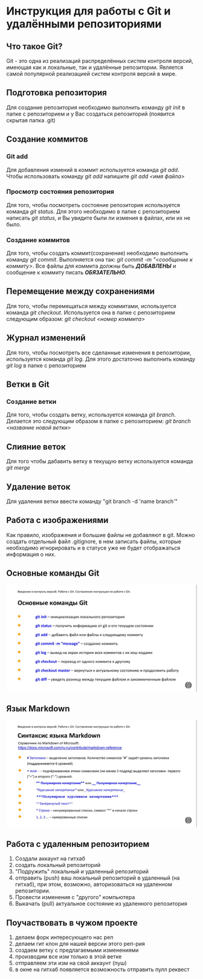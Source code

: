 # Инструкция для работы с Git и удалёнными репозиториями

## Что такое Git?
Git - это одна из реализаций распределённых систем контроля версий, имеющая как и локальные, так и удалённые репозитории. Является самой популярной реализацией систем контроля версий в мире.
## Подготовка репозитория
Для создание репозитория необходимо выполнить команду *git init*  в папке с репозиторием и у Вас создаться репозиторий (появится скрытая папка .git)

## Создание коммитов

### Git add
Для добавления измений в коммит используется команда *git add*. Чтобы использовать команду *git add* напишите *git add <имя файла>*

### Просмотр состояния репозитория
Для того, чтобы посмотреть состояние репозитория используется команда *git status*. Для этого необходимо в папке с репозиторием написать *git status*, и Вы увидите были ли измения в файлах, или их не было.

### Создание коммитов
Для того, чтобы создать коммит(сохранение) необходимо выполнить команду *git commit*. Выполняется она так: *git commit -m "<сообщение к коммиту>*. Все файлы для коммита должны быть ***ДОБАВЛЕНЫ*** и сообщение к коммиту писать ***ОБЯЗАТЕЛЬНО***.

## Перемещение между сохранениями
Для того, чтобы перемещаться между коммитами, используется команда *git checkout*. Используется она в папке с репозиторием следующим образом: *git checkout <номер коммита>*

## Журнал изменений
Для того, чтобы посмотреть все сделанные изменения в репозитории, используется команда *git log*. Для этого достаточно выполнить команду *git log* в папке с репозиторием

## Ветки в Git

### Создание ветки

Для того, чтобы создать ветку, используется команда *git branch*. Делается это следующим образом в папке с репозиторием: *git branch <название новой ветки>*

## Слияние веток

Для того чтобы дабавить ветку в текущую ветку используется команда *git merge <name branch>*

## Удаление веток
Для удаления ветки ввести команду "git branch -d 'name branch'"
## Работа с изображениями
Как правило, изображения и большие файлы не добавляют в git. Можно создать отдельный файл .gitignore, в нем записать файлы, которые необходимо игнорировать и в статусе уже не будет отображаться информация о них.
## Основные команды Git
![Список команд](command_git.jpeg)
## Язык Markdown
![](MD_lang.jpeg)

## Работа с удаленным репозиторием

1. Создали аккаунт на гитхаб
2. создать локальный репозиторий
3. "Подружить" локальный и удаленный репозиторий
4. отправить (push) ваш локальный репозиторий в удаленный (на гитхаб), при этом, возможно, авторизоваться на удаленном репозитории.
5. Провести изменения с "другого" компьютера
6. Выкачать (pull) актуальное состояние из удаленного репозитория

## Поучаствовать в чужом проекте

1. делаем форк интересующего нас реп
2. делаем гит клон для нашей версии этого реп-рия
3. создаем ветку с предлагаемыми изменениями
4. производим все изм только в этой ветке
5. отправляем эти изм на свой аккаунт (пуш)
6. в окне на гитхаб появляется возможность отправить пулл реквест
